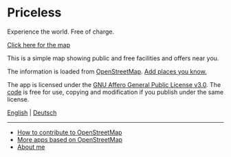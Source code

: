 # Priceless

Experience the world. Free of charge.

[Click here for the map](https://priceless.zottelig.ch)

This is a simple map showing public and free facilities and offers near you. 

The information is loaded from [OpenStreetMap](https://www.openstreetmap.org). [Add places you know.](https://openstreetmap.org/edit)

The app is licensed under the [GNU Affero General Public License v3.0](https://github.com/ToastHawaii/priceless-map/blob/master/LICENSE). The [code](https://github.com/ToastHawaii/priceless-map) is free for use, copying and modification if you publish under the same license. 

[English](https://priceless.zottelig.ch/?lang=en) | [Deutsch](https://priceless.zottelig.ch/?lang=de) 

---

- [How to contribute to OpenStreetMap](https://wiki.openstreetmap.org/wiki/How_to_contribute)
- [More apps based on OpenStreetMap](https://osm-apps.zottelig.ch/)
- [About me](https://wiki.openstreetmap.org/wiki/User:ToastHawaii)

